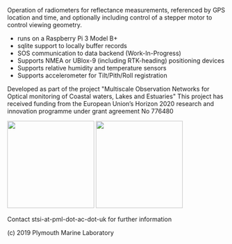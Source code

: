 Operation of radiometers for reflectance measurements, referenced by GPS location and time, and optionally including control of a stepper motor to control viewing geometry. 

- runs on a Raspberry Pi 3 Model B+
- sqlite support to locally buffer records
- SOS communication to data backend (Work-In-Progress)
- Supports NMEA or UBlox-9 (including RTK-heading) positioning devices
- Supports relative humidity and temperature sensors
- Supports accelerometer for Tilt/Pith/Roll registration


Developed as part of the project "Multiscale Observation Networks for Optical monitoring of Coastal waters, Lakes and Estuaries"
This project has received funding from the European Union’s Horizon 2020 research and innovation programme under grant agreement No 776480

<img src="https://avatars1.githubusercontent.com/u/36449994?s=200&v=4" width="200">
<img src="https://europa.eu/european-union/sites/europaeu/files/docs/body/flag_yellow_low.jpg" width="200">

Contact stsi-at-pml-dot-ac-dot-uk for further information

(c) 2019 Plymouth Marine Laboratory
